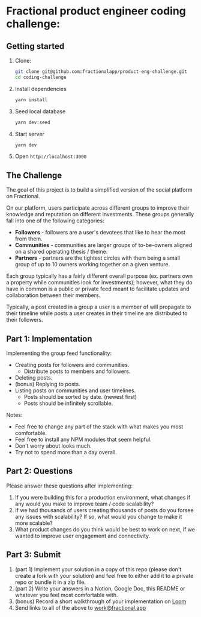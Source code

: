 # Fractional product engineer coding challenge:

## Getting started
1. Clone: 
    ```bash
    git clone git@github.com:fractionalapp/product-eng-challenge.git
    cd coding-challenge
    ```
2. Install dependencies
   ```bash 
   yarn install
   ```
3. Seed local database
   ```bash 
   yarn dev:seed
   ```
4. Start server
   ```bash 
   yarn dev
   ```
3. Open `http://localhost:3000`

## The Challenge

The goal of this project is to build a simplified version of the social platform on Fractional.

On our platform, users participate across different groups to improve their knowledge and reputation on different investments. These groups generally fall into one of the following categories:
- **Followers** - followers are a user's devotees that like to hear the most from them.
- **Communities** - communities are larger groups of to-be-owners aligned on a shared operating thesis / theme.
- **Partners** - partners are the tightest circles with them being a small group of up to 10 owners working together on a given venture.

Each group typically has a fairly different overall purpose (ex. partners own a property while communities look for investments); however, what they do have in common is a public or private feed meant to facilitate updates and collaboration between their members.

Typically, a post created in a group a user is a member of will propagate to their timeline while posts a user creates in their timeline are distributed to their followers. 

## Part 1: Implementation

Implementing the group feed functionality:
- Creating posts for followers and communities.
  - Distribute posts to members and followers. 
- Deleting posts.
- (bonus) Replying to posts.
- Listing posts on communities and user timelines.
  - Posts should be sorted by date. (newest first)
  - Posts should be infinitely scrollable.

Notes:
- Feel free to change any part of the stack with what makes you most comfortable.
- Feel free to install any NPM modules that seem helpful.
- Don't worry about looks much.
- Try not to spend more than a day overall.

## Part 2: Questions

Please answer these questions after implementing:
1. If you were building this for a production environment, what changes if any would you make to improve team / code scalability?
2. If we had thousands of users creating thousands of posts do you forsee any issues with scalability? If so, what would you change to make it more scalable? 
3. What product changes do you think would be best to work on next, if we wanted to improve user engagement and connectivity.

## Part 3: Submit

1. (part 1) Implement your solution in a copy of this repo (please don't create a fork with your solution) and feel free to either add it to a private repo or bundle it in a zip file.
2. (part 2) Write your answers in a Notion, Google Doc, this README or whatever you feel most comfortable with.
3. (bonus) Record a short walkthrough of your implementation on [Loom](https://www.loom.com/)
4. Send links to all of the above to [work@fractional.app](mailto:work@fractional.app)
